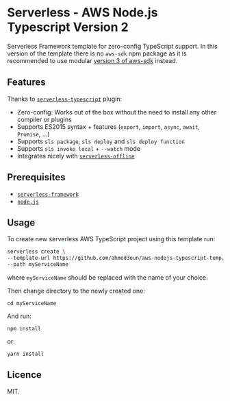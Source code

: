 # Serverless - AWS Node.js Typescript Version 2

Serverless Framework template for zero-config TypeScript support.
In this version of the template there is no `aws-sdk` npm package as it is recommended to use modular [version 3 of aws-sdk](https://github.com/aws/aws-sdk-js-v3) instead.

## Features

Thanks to [`serverless-typescript`](https://github.com/prisma-labs/serverless-plugin-typescript) plugin:

- Zero-config: Works out of the box without the need to install any other compiler or plugins
- Supports ES2015 syntax + features (`export`, `import`, `async`, `await`, `Promise`, ...)
- Supports `sls package`, `sls deploy` and `sls deploy function`
- Supports `sls invoke local` + `--watch` mode
- Integrates nicely with [`serverless-offline`](https://github.com/dherault/serverless-offline)

## Prerequisites

- [`serverless-framework`](https://github.com/serverless/serverless)
- [`node.js`](https://nodejs.org)

## Usage

To create new serverless AWS TypeScript project using this template run:

```bash
serverless create \
--template-url https://github.com/ahmed3oun/aws-nodejs-typescript-temp/tree/main \
--path myServiceName
```

where `myServiceName` should be replaced with the name of your choice.

Then change directory to the newly created one:

```
cd myServiceName
```

And run:

```
npm install
```

or:

```
yarn install
```

## Licence

MIT.
